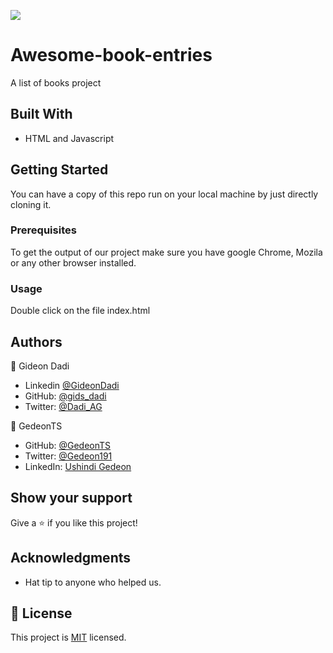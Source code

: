 ![](https://img.shields.io/badge/Microverse-blueviolet)

# Awesome-book-entries

A list of books project

## Built With

- HTML and Javascript


## Getting Started

You can have a copy of this repo run on your local machine by just directly cloning it.

### Prerequisites

To get the output of our project make sure you have google Chrome, Mozila or any other browser installed.

### Usage

Double click on the file index.html

## Authors

👤 Gideon Dadi 

- Linkedin [@GideonDadi](https://www.linkedin.com/feed/) 
- GitHub: [@gids_dadi](https://github.com/gids-dadi) 
- Twitter: [@Dadi_AG](https://twitter.com/Dadi_AG) 

👤 GedeonTS

- GitHub: [@GedeonTS](https://github.com/GedeonTS)
- Twitter: [@Gedeon191](https://twitter.com/Gedeon191)
- LinkedIn: [Ushindi Gedeon](https://linkedin.com/in/ushindi-gedeon-73032a228)




## Show your support

Give a ⭐️ if you like this project!

## Acknowledgments

- Hat tip to anyone who helped us.

## 📝 License

This project is [MIT](./MIT.md) licensed.
